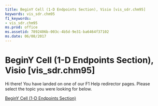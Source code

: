 ```yaml
---
title: BeginY Cell (1-D Endpoints Section), Visio [vis_sdr.chm95]
keywords: vis_sdr.chm95
f1_keywords:
- vis_sdr.chm95
ms.prod: office
ms.assetid: 7892406b-003c-4b5d-9e31-ba6464f37102
ms.date: 06/08/2017
---
```



# BeginY Cell (1-D Endpoints Section), Visio [vis_sdr.chm95]

Hi there! You have landed on one of our F1 Help redirector pages. Please select the topic you were looking for below.

[BeginY Cell (1-D Endpoints Section)](http://msdn.microsoft.com/library/b2518a70-5755-a15a-a238-bac2ae64a75a%28Office.15%29.aspx)


